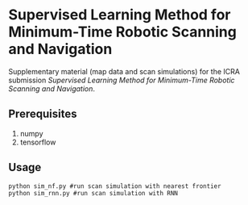 Supervised Learning Method for Minimum-Time Robotic Scanning and Navigation
========

Supplementary material (map data and scan simulations) for the ICRA submission
*Supervised Learning Method for Minimum-Time Robotic Scanning and Navigation*.

Prerequisites
------
1. numpy
2. tensorflow


Usage
------

	python sim_nf.py #run scan simulation with nearest frontier
	python sim_rnn.py #run scan simulation with RNN
